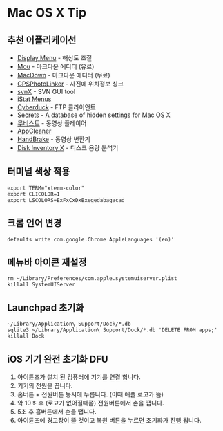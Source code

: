 # Mac OS X Tip

## 추천 어플리케이션
- [Display Menu](https://itunes.apple.com/kr/app/display-menu/id549083868?mt=12) - 해상도 조절
- [Mou](http://mouapp.com/) - 마크다운 에디터 (유료)
- [MacDown](http://macdown.uranusjr.com/) - 마크다운 에디터 (무료)
- [GPSPhotoLinker](http://www.earlyinnovations.com/gpsphotolinker/) - 사진에 위치정보 싱크
- [svnX](http://code.google.com/p/svnx/) - SVN GUI tool
- [iStat Menus](http://bjango.com/mac/istatmenus/)
- [Cyberduck](https://cyberduck.io/) - FTP 클라이언트
- [Secrets](http://secrets.blacktree.com) - A database of hidden settings for Mac OS X
- [무비스트](http://cocoable.tistory.com) - 동영상 플레이어
- [AppCleaner](http://www.freemacsoft.net/appcleaner/)
- [HandBrake](https://handbrake.fr/) - 동영상 변환기
- [Disk Inventory X](http://www.derlien.com/) - 디스크 용량 분석기

## 터미널 색상 적용
    export TERM="xterm-color"
    export CLICOLOR=1
    export LSCOLORS=ExFxCxDxBxegedabagacad
    
## 크롬 언어 변경
    defaults write com.google.Chrome AppleLanguages '(en)'
    
## 메뉴바 아이콘 재설정
    rm ~/Library/Preferences/com.apple.systemuiserver.plist
    killall SystemUIServer
    
## Launchpad 초기화
    ~/Library/Application\ Support/Dock/*.db
    sqlite3 ~/Library/Application\ Support/Dock/*.db 'DELETE FROM apps;'
    killall Dock

## iOS 기기 완전 초기화 DFU
1. 아이튠즈가 설치 된 컴퓨터에 기기를 연결 합니다.
2. 기기의 전원을 끕니다.
3. 홈버튼 + 전원버튼 동시에 누릅니다. (이때 애플 로고가 뜸)
4. 약 10초 후 (로고가 없어질때쯤) 전원버튼에서 손을 땝니다.
5. 5초 후 홈버튼에서 손을 땝니다.
6. 아이튠즈에 경고창이 뜰 것이고 복원 버튼을 누르면 초기화가 진행 됩니다.

